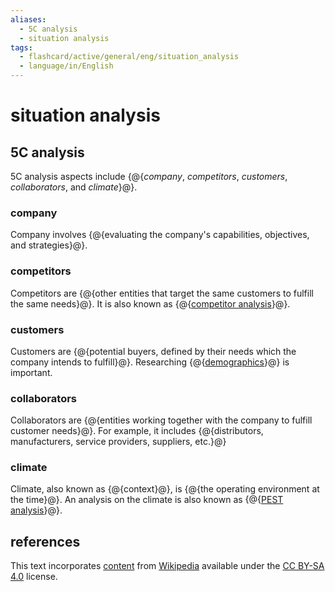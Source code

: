 ```yaml
---
aliases:
  - 5C analysis
  - situation analysis
tags:
  - flashcard/active/general/eng/situation_analysis
  - language/in/English
---
```


# situation analysis

## 5C analysis

5C analysis aspects include {@{_company_, _competitors_, _customers_, _collaborators_, and _climate_}@}. <!--SR:!2027-01-31,729,330-->

### company

Company involves {@{evaluating the company's capabilities, objectives, and strategies}@}. <!--SR:!2026-05-19,524,310-->

### competitors

Competitors are {@{other entities that target the same customers to fulfill the same needs}@}. It is also known as {@{[competitor analysis](competitor%20analysis.md)}@}. <!--SR:!2025-06-20,291,330!2026-08-06,600,330-->

### customers

Customers are {@{potential buyers, defined by their needs which the company intends to fulfill}@}. Researching {@{[demographics](demographics.md)}@} is important. <!--SR:!2025-06-12,285,330!2026-09-08,566,310-->

### collaborators

Collaborators are {@{entities working together with the company to fulfill customer needs}@}. For example, it includes {@{distributors, manufacturers, service providers, suppliers, etc.}@} <!--SR:!2026-05-24,545,330!2026-07-15,486,270-->

### climate

Climate, also known as {@{context}@}, is {@{the operating environment at the time}@}. An analysis on the climate is also known as {@{[PEST analysis](PEST%20analysis.md)}@}. <!--SR:!2025-06-24,295,330!2028-05-29,1130,350!2026-12-01,692,330-->

## references

This text incorporates [content](https://en.wikipedia.org/wiki/situation_analysis) from [Wikipedia](Wikipedia.md) available under the [CC BY-SA 4.0](https://creativecommons.org/licenses/by-sa/4.0/) license.
